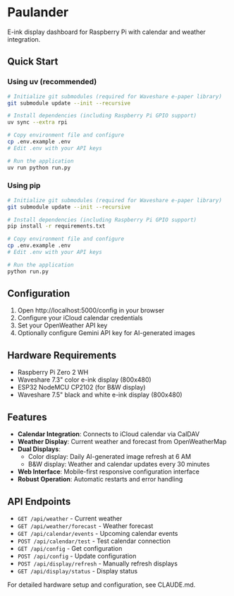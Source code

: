 # Paulander

E-ink display dashboard for Raspberry Pi with calendar and weather integration.

## Quick Start

### Using uv (recommended)
```bash
# Initialize git submodules (required for Waveshare e-paper library)
git submodule update --init --recursive

# Install dependencies (including Raspberry Pi GPIO support)
uv sync --extra rpi

# Copy environment file and configure
cp .env.example .env
# Edit .env with your API keys

# Run the application
uv run python run.py
```

### Using pip
```bash
# Initialize git submodules (required for Waveshare e-paper library)
git submodule update --init --recursive

# Install dependencies (including Raspberry Pi GPIO support)
pip install -r requirements.txt

# Copy environment file and configure
cp .env.example .env
# Edit .env with your API keys

# Run the application
python run.py
```

## Configuration

1. Open http://localhost:5000/config in your browser
2. Configure your iCloud calendar credentials
3. Set your OpenWeather API key
4. Optionally configure Gemini API key for AI-generated images

## Hardware Requirements

- Raspberry Pi Zero 2 WH
- Waveshare 7.3" color e-ink display (800x480)
- ESP32 NodeMCU CP2102 (for B&W display)
- Waveshare 7.5" black and white e-ink display (800x480)

## Features

- **Calendar Integration**: Connects to iCloud calendar via CalDAV
- **Weather Display**: Current weather and forecast from OpenWeatherMap
- **Dual Displays**: 
  - Color display: Daily AI-generated image refresh at 6 AM
  - B&W display: Weather and calendar updates every 30 minutes
- **Web Interface**: Mobile-first responsive configuration interface
- **Robust Operation**: Automatic restarts and error handling

## API Endpoints

- `GET /api/weather` - Current weather
- `GET /api/weather/forecast` - Weather forecast
- `GET /api/calendar/events` - Upcoming calendar events
- `POST /api/calendar/test` - Test calendar connection
- `GET /api/config` - Get configuration
- `POST /api/config` - Update configuration
- `POST /api/display/refresh` - Manually refresh displays
- `GET /api/display/status` - Display status

For detailed hardware setup and configuration, see CLAUDE.md.